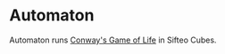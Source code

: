 # Automaton

Automaton runs [Conway's Game of Life](http://en.wikipedia.org/wiki/Conway's_Game_of_Life) in Sifteo Cubes.
